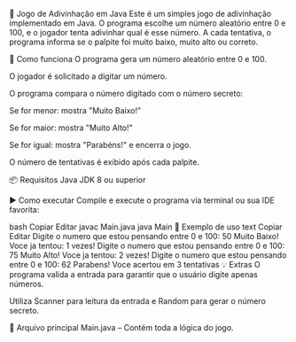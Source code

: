 🎯 Jogo de Adivinhação em Java
Este é um simples jogo de adivinhação implementado em Java. O programa escolhe um número aleatório entre 0 e 100, e o jogador tenta adivinhar qual é esse número. A cada tentativa, o programa informa se o palpite foi muito baixo, muito alto ou correto.

🧠 Como funciona
O programa gera um número aleatório entre 0 e 100.

O jogador é solicitado a digitar um número.

O programa compara o número digitado com o número secreto:

Se for menor: mostra "Muito Baixo!"

Se for maior: mostra "Muito Alto!"

Se for igual: mostra "Parabéns!" e encerra o jogo.

O número de tentativas é exibido após cada palpite.

📦 Requisitos
Java JDK 8 ou superior

▶️ Como executar
Compile e execute o programa via terminal ou sua IDE favorita:

bash
Copiar
Editar
javac Main.java
java Main
🧾 Exemplo de uso
text
Copiar
Editar
Digite o numero que estou pensando entre 0 e 100: 
50
Muito Baixo! Voce ja tentou: 1 vezes!
Digite o numero que estou pensando entre 0 e 100: 
75
Muito Alto! Voce ja tentou: 2 vezes!
Digite o numero que estou pensando entre 0 e 100: 
62
Parabens! Voce acertou em 3 tentativas
💡 Extras
O programa valida a entrada para garantir que o usuário digite apenas números.

Utiliza Scanner para leitura da entrada e Random para gerar o número secreto.

📁 Arquivo principal
Main.java – Contém toda a lógica do jogo.
